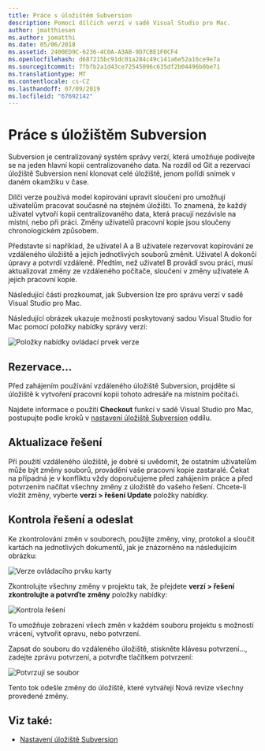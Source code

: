 ```yaml
---
title: Práce s úložištěm Subversion
description: Pomocí dílčích verzí v sadě Visual Studio pro Mac.
author: jmatthiesen
ms.author: jomatthi
ms.date: 05/06/2018
ms.assetid: 2400ED9C-6236-4C0A-A3AB-9D7CBE1F0CF4
ms.openlocfilehash: d687215bc91dc01a284c49c141a6e52a16ce9e7a
ms.sourcegitcommit: 7fbfb2a1d43ce72545096c635df2b04496b0be71
ms.translationtype: MT
ms.contentlocale: cs-CZ
ms.lasthandoff: 07/09/2019
ms.locfileid: "67692142"
---
```

# <a name="working-with-subversion"></a>Práce s úložištěm Subversion

Subversion je centralizovaný systém správy verzí, která umožňuje podívejte se na jeden hlavní kopii centralizovaného data. Na rozdíl od Git a rezervaci úložiště Subversion není klonovat celé úložiště, jenom pořídí snímek v daném okamžiku v čase.

Dílčí verze používá model kopírování upravit sloučení pro umožňují uživatelům pracovat současně na stejném úložišti. To znamená, že každý uživatel vytvoří kopii centralizovaného data, která pracují nezávisle na místní, nebo při práci. Změny uživatelů pracovní kopie jsou sloučeny chronologickém způsobem.

Představte si například, že uživatel A a B uživatele rezervovat kopírování ze vzdáleného úložiště a jejich jednotlivých souborů změnit. Uživatel A dokončí úpravy a potvrdí vzdáleně. Předtím, než uživatel B provádí svou práci, musí aktualizovat změny ze vzdáleného počítače, sloučení v změny uživatele A jejich pracovní kopie.

Následující části prozkoumat, jak Subversion lze pro správu verzí v sadě Visual Studio pro Mac.

Následující obrázek ukazuje možnosti poskytovaný sadou Visual Studio for Mac pomocí položky nabídky správy verzí:

![Položky nabídky ovládací prvek verze](media/version-control-svnVersionControlMenu.png)

## <a name="checkout"></a>Rezervace...

Před zahájením používání vzdáleného úložiště Subversion, projděte si úložiště k vytvoření pracovní kopii tohoto adresáře na místním počítači.

Najdete informace o použití **Checkout** funkcí v sadě Visual Studio pro Mac, postupujte podle kroků v [nastavení úložiště Subversion](set-up-subversion-repository.md) oddílu.

## <a name="update-solution"></a>Aktualizace řešení

Při použití vzdáleného úložiště, je dobré si uvědomit, že ostatním uživatelům může být změny souborů, provádění vaše pracovní kopie zastaralé. Čekat na případná je v konfliktu vždy doporučujeme před zahájením práce a před potvrzením načítat všechny změny z úložiště do vašeho řešení. Chcete-li vložit změny, vyberte **verzí > řešení Update** položky nabídky.

## <a name="review-solution-and-commit"></a>Kontrola řešení a odeslat

Ke zkontrolování změn v souborech, použijte změny, viny, protokol a sloučit kartách na jednotlivých dokumentů, jak je znázorněno na následujícím obrázku:

![Verze ovládacího prvku karty](media/version-control-vcTabs.png)

Zkontrolujte všechny změny v projektu tak, že přejdete **verzí > řešení zkontrolujte a potvrďte změny** položky nabídky:

![Kontrola řešení](media/version-control-vcStatus.png)

To umožňuje zobrazení všech změn v každém souboru projektu s možností vrácení, vytvořit opravu, nebo potvrzení.

Zapsat do souboru do vzdáleného úložiště, stiskněte klávesu potvrzení..., zadejte zprávu potvrzení, a potvrďte tlačítkem potvrzení:

![Potvrzují se soubor](media/version-control-svnCommit.png)

Tento tok odešle změny do úložiště, které vytvářejí Nová revize všechny provedené změny.

## <a name="see-also"></a>Viz také:

- [Nastavení úložiště Subversion](set-up-subversion-repository.md)
